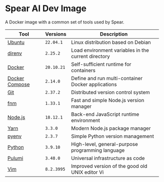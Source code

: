 # Spear AI Dev Image

A Docker image with a common set of tools used by Spear.

| Tool | Versions | Description |
| - | - | - |
| [Ubuntu](https://ubuntu.com) | `22.04.1` | Linux distribution based on Debian |
| [direnv](https://direnv.net) | `2.25.2` | Load environment variables in the current directory |
| [Docker](https://www.docker.com) | `20.10.21` | Self-sufficient runtime for containers |
| [Docker Compose](https://docs.docker.com/compose) | `2.14.0` | Define and run multi-container Docker applications |
| [Git](https://git-scm.com/) | `2.37.2` | Distributed version control system |run multi-container applications with Docker |
| [fnm](https://github.com/Schniz/fnm) | `1.33.1` | Fast and simple Node.js version manager |
| [Node.js](https://nodejs.org) | `18.12.1` | Back-end JavaScript runtime environment |
| [Yarn](https://yarnpkg.com) | `3.3.0` | Modern Node.js package manager |
| [pyenv](https://github.com/pyenv/pyenv) | `2.3.7` | Simple Python version management |
| [Python](https://www.python.org) | `3.9.10` | High-level, general-purpose programming language |
| [Pulumi](https://www.pulumi.com) | `3.48.0` | Universal infrastructure as code |
| [Vim](https://www.vim.org) | `8.2.3995` | Improved version of the good old UNIX editor Vi |
